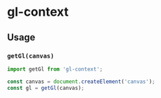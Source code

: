# gl-context

## Usage

### `getGl(canvas)`

```js
import getGl from 'gl-context';

const canvas = document.createElement('canvas');
const gl = getGl(canvas);
```
